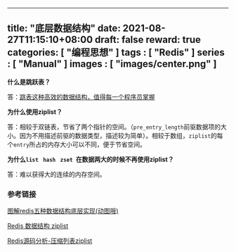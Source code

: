 
---
title: "底层数据结构"
date: 2021-08-27T11:15:10+08:00
draft: false
reward: true
categories: [
"编程思想"
]
tags : [
"Redis"
]
series : [
"Manual"
]
images : [
"images/center.png"
]
---

[comment]: <> (# 底层数据结构)

**什么是跳跃表？**

答：[跳表这种高效的数据结构，值得每一个程序员掌握](https://zhuanlan.zhihu.com/p/54869087)

**为什么使用ziplist？**

答：相较于双链表，节省了两个指针的空间。（`pre_entry_length`前驱数据项的大小。因为不用描述前驱的数据类型，描述较为简单）。相较于数组，`ziplist`的每个`entry`所占的内存大小可以不同，便于节省空间。

**为什么`list ` `hash ` `zset `在数据两大的时候不再使用ziplist？**

答：难以获得大的连续的内存空间。

 

### 参考链接

[图解redis五种数据结构底层实现(动图哦)](https://i6448038.github.io/2019/12/01/redis-data-struct/)

[Redis 数据结构 ziplist](https://wiki.jikexueyuan.com/project/redis/ziplist.html)

[Redis源码分析-压缩列表ziplist](https://segmentfault.com/a/1190000016901154)

 

